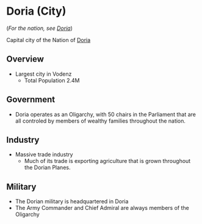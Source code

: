 # Doria (City)

(_For the nation, see [Doria](README.md)_)

Capital city of the Nation of [Doria](README.md)

## Overview

- Largest city in Vodenz
  - Total Population 2.4M

## Government

- Doria operates as an Oligarchy, with 50 chairs in the Parliament that are all controled by members of wealthy families throughout the nation.

## Industry

- Massive trade industry
  - Much of its trade is exporting agriculture that is grown throughout the Dorian Planes.

## Military

- The Dorian military is headquartered in Doria
- The Army Commander and Chief Admiral are always members of the Oligarchy
